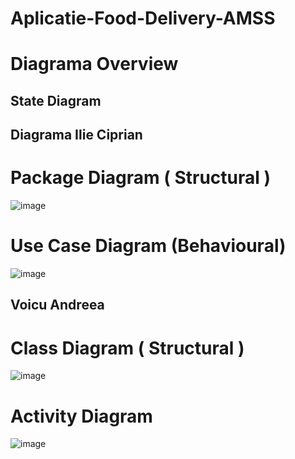 # Aplicatie-Food-Delivery-AMSS

# Diagrama Overview

## State Diagram





## Diagrama Ilie Ciprian
# Package Diagram ( Structural )
![image](https://github.com/ilieciprian18/Aplicatie-Food-Delivery-AMSS/assets/61537857/369f36ad-dc6c-4890-9eed-586d505a175a)

# Use Case Diagram (Behavioural)
![image](https://github.com/ilieciprian18/Aplicatie-Food-Delivery-AMSS/assets/61537857/2f345b5d-d70d-4dac-9b9c-e76de5dfba84)

## Voicu Andreea
# Class Diagram ( Structural )
![image](https://github.com/ilieciprian18/Aplicatie-Food-Delivery-AMSS/assets/61537857/ad210914-0587-43c7-9570-9098f8706ec0)



# Activity Diagram
![image](https://github.com/ilieciprian18/Aplicatie-Food-Delivery-AMSS/assets/61537857/e5f01e1b-93ed-4211-a07f-49bf868af7f7)

